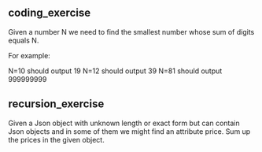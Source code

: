 ## coding_exercise

Given a number N we need to find the smallest number whose sum of digits equals N.

For example: 

N=10 should output 19
N=12 should output 39
N=81 should output 999999999

## recursion_exercise

Given a Json object with unknown length or exact form but can contain Json objects and in some of them we might find an attribute price.
Sum up the prices in the given object.
